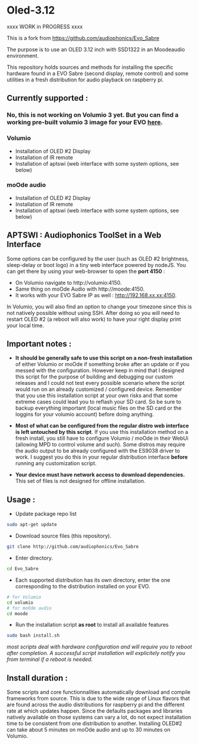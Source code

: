 # Oled-3.12

xxxx  WORK in PROGRESS  xxxx

This is a fork from https://github.com/audiophonics/Evo_Sabre

The purpose is to use an OLED 3.12 inch with SSD1322 in an Moodeaudio environment. 

This repository holds sources and methods for installing the specific hardware found in a EVO Sabre (second display, remote control) and some utilities in a fresh distribution for audio playback on raspberry pi. 

## Currently supported : 

### No, this is not working on Volumio 3 yet. But you can find a working pre-built volumio 3 image for your EVO [here](https://www.audiophonics.fr/en/blog-diy-audio/23-start-up-evo-raspdac-rasptouch-raspdac-mini-with-a-pre-configured-image.html). 
### Volumio
* Installation of OLED #2 Display
* Installation of IR remote
* Installation of aptswi (web interface with some system options, see below) 
  
### moOde audio
* Installation of OLED #2 Display
* Installation of IR remote
* Installation of aptswi (web interface with some system options, see below) 

## APTSWI : Audiophonics ToolSet in a Web Interface
Some options can be configured by the user (such as OLED #2 brightness, sleep-delay or boot logo) in a tiny web interface powered by nodeJS. 
You can get there by using your web-browser to open the **port 4150** : 
* On Volumio navigate to http://volumio:4150. 
* Same thing on moOde Audio with http://moode:4150. 
* It works with your EVO Sabre IP as well : http://192.168.xx.xx:4150.

In Volumio, you will also find an option to change your timezone since this is not natively possible without using SSH. After doing so you will need to restart OLED #2 (a reboot will also work) to have your right display print your local time.


## Important notes : 
* **It should be generally safe to use this script on a non-fresh installation** of either Volumio or moOde if something broke after an update or if you messed with the configuration. However keep in mind that I designed this script for the purpose of building and debugging our custom releases and I could not test every possible scenario where the script would run on an already customized / configured device. Remember that you use this installation script at your own risks and that some extreme cases could lead you to reflash your SD card. So be sure to backup everything important (local music files on the SD card or the loggins for your volumio account) before doing anything. 


* **Most of what can be configured from the regular distro web interface is left untouched by this script**. If you use this installation method on a fresh install, you still have to configure Volumio / moOde in their WebUi (allowing MPD to control volume and such). Some distros may require the audio output to be already configured with the ES9038 driver to work. I suggest you do this in your regular distribution interface **before** running any customization script.

* **Your device must have network access to download dependencies.** This set of files is not designed for offline installation.

## Usage : 

* Update package repo list
```bash
sudo apt-get update
```

* Download source files (this repository).
```bash
git clone http://github.com/audiophonics/Evo_Sabre
```
* Enter directory.
```bash
cd Evo_Sabre
```
* Each supported distribution has its own directory, enter the one corresponding to the distribution installed on your EVO. 
```bash
# for Volumio
cd volumio
# for moOde audio
cd moode
```
* Run the installation script **as root** to install all available features
```bash
sudo bash install.sh
```

*most scripts deal with hardware configuration and will require you to reboot after completion. A successful script installation will explicitely notify you from terminal if a reboot is needed.*

## Install duration :
Some scripts and core functionnalities automatically download and compile frameworks from source. This is due to the wide range of Linux flavors that are found across the audio distributions for raspberry pi and the different rate at which updates happen. Since the defaults packages and libraries natively available on those systems can vary a lot, do not expect installation time to be consistent from one distribution to another. Installing OLED#2 can take about 5 minutes on moOde audio and up to 30 minutes on Volumio. 

